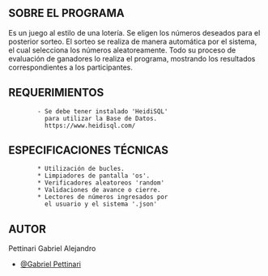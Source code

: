 ## SOBRE EL PROGRAMA ##

  Es un juego al estilo de una lotería.
  Se eligen los números deseados para el posterior 
  sorteo. El sorteo se realiza de manera automática 
  por el sistema, el cual selecciona los números 
  aleatoreamente.
  Todo su proceso de evaluación de ganadores lo 
  realiza el programa, mostrando los resultados 
  correspondientes a los participantes.

## REQUERIMIENTOS
            - Se debe tener instalado 'HeidiSQL'
              para utilizar la Base de Datos.
              https://www.heidisql.com/

## ESPECIFICACIONES TÉCNICAS

            * Utilización de bucles.
            * Limpiadores de pantalla 'os'.
            * Verificadores aleatoreos 'random'
            * Validaciones de avance o cierre.
            * Lectores de números ingresados por
              el usuario y el sistema '.json'

  ## AUTOR ##
  Pettinari Gabriel Alejandro
- [@Gabriel Pettinari](https://github.com/GabrielPettyA)